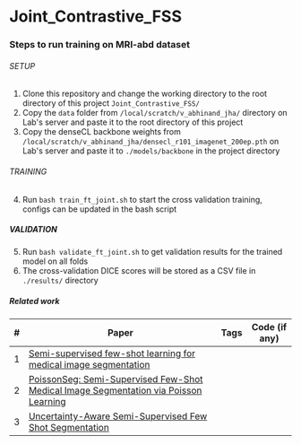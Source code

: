 # Joint_Contrastive_FSS

### Steps to run training on MRI-abd dataset
###### SETUP
1. Clone this repository and change the working directory to the root directory of this project `Joint_Contrastive_FSS/`
2. Copy the `data` folder from `/local/scratch/v_abhinand_jha/` directory on Lab's server and paste it to the root directory of this project
3. Copy the denseCL backbone weights from `/local/scratch/v_abhinand_jha/densecl_r101_imagenet_200ep.pth` on Lab's server and paste it to `./models/backbone` in the project directory

###### TRAINING
4. Run `bash train_ft_joint.sh` to start the cross validation training, configs can be updated in the bash script

##### VALIDATION
5. Run `bash validate_ft_joint.sh` to get validation results for the trained model on all folds
6. The cross-validation DICE scores will be stored as a CSV file in `./results/` directory

##### Related work
\# | Paper | Tags | Code (if any) 
--- | --- | --- | ---
1 | [Semi-supervised few-shot learning for medical image segmentation](https://arxiv.org/pdf/2003.08462.pdf) | |
2 | [PoissonSeg: Semi-Supervised Few-Shot Medical Image Segmentation via Poisson Learning](https://arxiv.org/pdf/2108.11694.pdf) | |
3 | [Uncertainty-Aware Semi-Supervised Few Shot Segmentation](https://arxiv.org/pdf/2110.08954.pdf) | |
